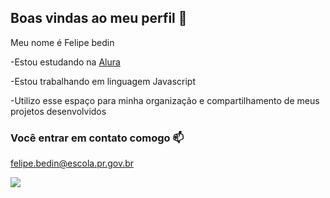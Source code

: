 ## Boas vindas ao meu perfil 💙

Meu nome é Felipe bedin

-Estou estudando na [Alura](https://www.alura.com.br)

-Estou trabalhando em linguagem Javascript

-Utilizo esse espaço para minha organização e compartilhamento de meus projetos desenvolvidos

### Você entrar em contato comogo 📫

felipe.bedin@escola.pr.gov.br

![](https://media1.tenor.com/m/WBy_gZlTRwUAAAAd/minions.gif)
